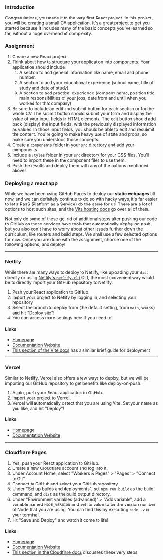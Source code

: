 ### Introduction

Congratulations, you made it to the very first React project. In this project, you will be creating a small CV application. It's a great project to get you started because it includes many of the basic concepts you've learned so far, without a huge overhead of complexity.

### Assignment

<div class="lesson-content__panel" markdown="1">

1.  Create a new React project.
2.  Think about how to structure your application into components. Your application should include:
    1.  A section to add general information like name, email and phone number.
    2.  A section to add your educational experience (school name, title of study and date of study)
    3.  A section to add practical experience (company name, position title, main responsibilities of your jobs, date from and until when you worked for that company)
3.  Be sure to include an edit and submit button for each section or for the whole CV. The submit button should submit your form and display the value of your input fields in HTML elements. The edit button should add back (display) the input fields, with the previously displayed information as values. In those input fields, you should be able to edit and resubmit the content. You're going to make heavy use of state and props, so make sure you understood those concepts.
4.  Create a `components` folder in your `src` directory and add your components.
5.  Include a `styles` folder in your `src` directory for your CSS files. You'll need to import these in the component files to use them.
6.  Push the results and deploy them with any of the options mentioned above!

</div>

### Deploying a react app

While we have been using GitHub Pages to deploy our **static webpages** till now, and we can definitely continue to do so with hacky ways, it's far easier to let a PaaS (Platform as a Service) do the same for us! There are a lot of options to host such sites, and the [Vite hosting docs](https://vitejs.dev/guide/static-deploy.html) go over all of them.

Not only do some of these get rid of additional steps after pushing our code to GitHub as these services have tools that automatically _deploy on push_, but you also don't have to worry about other issues further down the curriculum, like routers and build steps. We shall use a few selected options for now. Once you are done with the assignment, choose one of the following options, and deploy!

---

### Netlify

While there are many ways to deploy to Netlify, like uploading your `dist` directly or using [Netlify's `netlify-cli`](https://docs.netlify.com/cli/get-started/) CLI, the most convenient way would be to directly import your GitHub repository to Netlify.

1.  Push your React application to GitHub.
2.  [Import your project](https://app.netlify.com/start) to Netlify by logging in, and selecting your repository.
3.  Select the branch to deploy from (the default setting, from `main`, works) and hit "Deploy site"!
4.  You can access more settings here if you need to!

#### Links

- [Homepage](https://www.netlify.com/)
- [Documentation Website](https://docs.netlify.com/)
- [This section of the Vite docs](https://vitejs.dev/guide/static-deploy.html#netlify-with-git) has a similar brief guide for deployment

---

### Vercel

Similar to Netlify, Vercel also offers a few ways to deploy, but we will be importing our GitHub repository to get benefits like deploy-on-push.

1.  Again, push your React application to GitHub.
2.  [Import your project](https://vercel.com/new) to Vercel.
3.  Vercel will automatically detect that you are using Vite. Set your name as you like, and hit "Deploy"!

#### Links

- [Homepage](https://www.vercel.com/)
- [Documentation Website](https://www.vercel.com/docs)

---

### Cloudflare Pages

1.  Yes, push your React application to GitHub.
2.  Create a new Cloudflare account and log into it.
3.  Under Account Home, select "Workers & Pages" > "Pages" > "Connect to Git".
4.  Connect to GitHub and select your GitHub repository.
5.  Under "Set up builds and deployments", set `npm run build` as the build command, and `dist` as the build output directory.
6.  Under "Environment variables (advanced)" > "Add variable", add a variable named `NODE_VERSION` and set its value to be the version number of Node that you are using. You can find this by executing `node -v` in your terminal.
7.  Hit "Save and Deploy" and watch it come to life!

#### Links

- [Homepage](https://pages.cloudflare.com/)
- [Documentation Website](https://developers.cloudflare.com/pages)
- [This section in the Cloudflare docs](https://developers.cloudflare.com/pages/framework-guides/deploy-a-vite3-project/) discusses these very steps